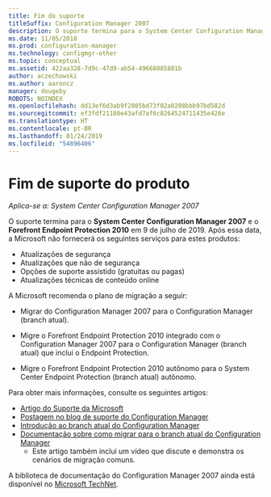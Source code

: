 ```yaml
---
title: Fim do suporte
titleSuffix: Configuration Manager 2007
description: O suporte termina para o System Center Configuration Manager 2007 e o Forefront Endpoint Protection 2010 em 9 de julho de 2019.
ms.date: 11/05/2018
ms.prod: configuration-manager
ms.technology: configmgr-other
ms.topic: conceptual
ms.assetid: 422aa328-7d9c-47d9-ab54-49668085881b
author: aczechowski
ms.author: aaroncz
manager: dougeby
ROBOTS: NOINDEX
ms.openlocfilehash: dd13ef6d3ab9f2085bd73f02a0208bbb97bd582d
ms.sourcegitcommit: ef3fdf21180e43afd7af6c8264524711435e426e
ms.translationtype: HT
ms.contentlocale: pt-BR
ms.lasthandoff: 01/24/2019
ms.locfileid: "54896406"
---
```

# <a name="product-end-of-support"></a>Fim de suporte do produto

*Aplica-se a: System Center Configuration Manager 2007*

O suporte termina para o **System Center Configuration Manager 2007** e o **Forefront Endpoint Protection 2010** em 9 de julho de 2019. Após essa data, a Microsoft não fornecerá os seguintes serviços para estes produtos: 
- Atualizações de segurança
- Atualizações que não de segurança
- Opções de suporte assistido (gratuitas ou pagas)
- Atualizações técnicas de conteúdo online 

A Microsoft recomenda o plano de migração a seguir:

- Migrar do Configuration Manager 2007 para o Configuration Manager (branch atual).  

- Migre o Forefront Endpoint Protection 2010 integrado com o Configuration Manager 2007 para o Configuration Manager (branch atual) que inclui o Endpoint Protection.  

- Migre o Forefront Endpoint Protection 2010 autônomo para o System Center Endpoint Protection (branch atual) autônomo.  


Para obter mais informações, consulte os seguintes artigos:

- [Artigo do Suporte da Microsoft](https://support.microsoft.com/help/4096323)  
- [Postagem no blog de suporte do Configuration Manager](https://blogs.technet.microsoft.com/configurationmgr/2018/03/30/configuration-manager-2007-approaching-end-of-support-what-you-need-to-know/)  
- [Introdução ao branch atual do Configuration Manager](/sccm/core/understand/introduction)  
- [Documentação sobre como migrar para o branch atual do Configuration Manager](/sccm/core/migration/migrate-data-between-hierarchies)  
    - Este artigo também inclui um vídeo que discute e demonstra os cenários de migração comuns.

A biblioteca de documentação do Configuration Manager 2007 ainda está disponível no [Microsoft TechNet](https://technet.microsoft.com/library/bb735860.aspx).